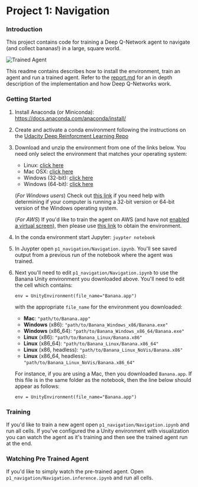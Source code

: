 [//]: # (Image References)

[image1]: https://user-images.githubusercontent.com/10624937/42135619-d90f2f28-7d12-11e8-8823-82b970a54d7e.gif "Trained Agent"

# Project 1: Navigation

### Introduction

This project contains code for training a Deep Q-Network agent to navigate (and collect bananas!) in a large, square world.  

![Trained Agent][image1]

This readme contains describes how to install the environment, train an agent and run a trained agent.
Refer to the [report.md](report.md) for an in depth description of the implementation and how Deep Q-Networks work.

### Getting Started

1. Install Anaconda (or Miniconda): https://docs.anaconda.com/anaconda/install/

1. Create and activate a conda environment following the instructions on the [Udacity Deep Reinforcment Learning Repo](https://github.com/udacity/deep-reinforcement-learning#dependencies)

1. Download and unzip the environment from one of the links below.  You need only select the environment that matches your operating system:
    - Linux: [click here](https://s3-us-west-1.amazonaws.com/udacity-drlnd/P1/Banana/Banana_Linux.zip)
    - Mac OSX: [click here](https://s3-us-west-1.amazonaws.com/udacity-drlnd/P1/Banana/Banana.app.zip)
    - Windows (32-bit): [click here](https://s3-us-west-1.amazonaws.com/udacity-drlnd/P1/Banana/Banana_Windows_x86.zip)
    - Windows (64-bit): [click here](https://s3-us-west-1.amazonaws.com/udacity-drlnd/P1/Banana/Banana_Windows_x86_64.zip)
    
    (_For Windows users_) Check out [this link](https://support.microsoft.com/en-us/help/827218/how-to-determine-whether-a-computer-is-running-a-32-bit-version-or-64) if you need help with determining if your computer is running a 32-bit version or 64-bit version of the Windows operating system.

    (_For AWS_) If you'd like to train the agent on AWS (and have not [enabled a virtual screen](https://github.com/Unity-Technologies/ml-agents/blob/master/docs/Training-on-Amazon-Web-Service.md)), then please use [this link](https://s3-us-west-1.amazonaws.com/udacity-drlnd/P1/Banana/Banana_Linux_NoVis.zip) to obtain the environment.

1. In the conda environment start Jupyter: `juypter notebook`
 
1. In Juypter open `p1_navigation/Navigation.ipynb`. You'll see saved output from a previous run of the notebook where the agent was trained.

1. Next you'll need to edit `p1_navigation/Navigation.ipynb` to use the Banana Unity environment you downloaded above.
You'll need to edit the cell which contains:
    
    `env = UnityEnvironment(file_name="Banana.app")`
    
    with the appropriate `file_name` for the environment you downloaded:
    
    - **Mac**: `"path/to/Banana.app"`
    - **Windows** (x86): `"path/to/Banana_Windows_x86/Banana.exe"`
    - **Windows** (x86_64): `"path/to/Banana_Windows_x86_64/Banana.exe"`
    - **Linux** (x86): `"path/to/Banana_Linux/Banana.x86"`
    - **Linux** (x86_64): `"path/to/Banana_Linux/Banana.x86_64"`
    - **Linux** (x86, headless): `"path/to/Banana_Linux_NoVis/Banana.x86"`
    - **Linux** (x86_64, headless): `"path/to/Banana_Linux_NoVis/Banana.x86_64"`
    
    For instance, if you are using a Mac, then you downloaded `Banana.app`.  If this file is in the same folder as the notebook, then the line below should appear as follows:
    ```
    env = UnityEnvironment(file_name="Banana.app")
    ```

### Training 

If you'd like to train a new agent open `p1_navigation/Navigation.ipynb` and run all cells. If you've configured
the a Unity environment with visualization you can watch the agent as it's training and then see the trained agent run at the end.

### Watching Pre Trained Agent

If you'd like to simply watch the pre-trained agent. Open `p1_navigation/Navigation.inference.ipynb` and run all cells.